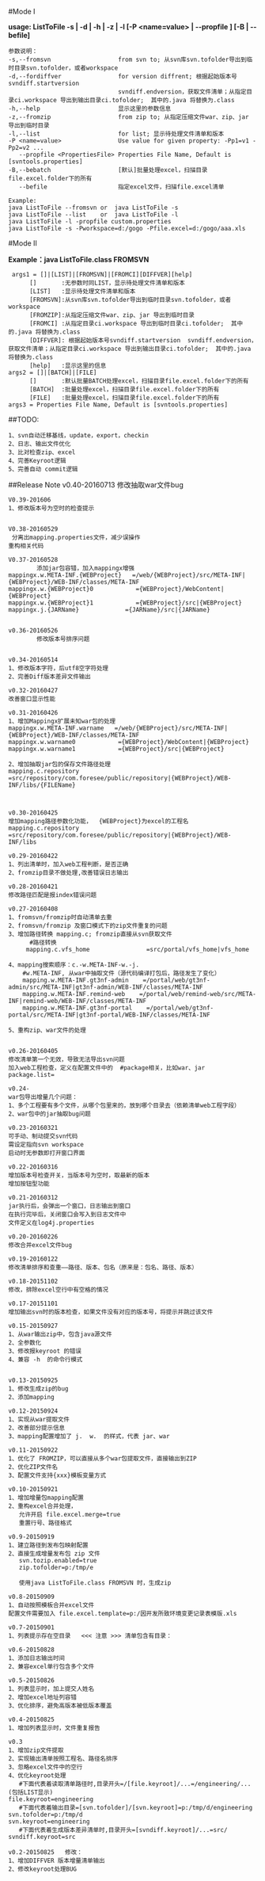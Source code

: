 #Mode I

**usage: ListToFile -s | -d | -h | -z | -l     [-P <name=value> | --propfile <PropertiesFile>]  [-B | --befile]**

    参数说明：
    -s,--fromsvn                   from svn to; 从svn库svn.tofolder导出到临时目录svn.tofolder，或者workspace
    -d,--fordiffver                for version diffrent; 根据起始版本号svndiff.startversion
                                   svndiff.endversion，获取文件清单；从指定目录ci.workspace 导出到输出目录ci.tofolder;  其中的.java 将替换为.class
    -h,--help                      显示这里的参数信息
    -z,--fromzip                   from zip to; 从指定压缩文件war、zip、jar 导出到临时目录
    -l,--list                      for list; 显示待处理文件清单和版本
    -P <name=value>                Use value for given property: -Pp1=v1 -Pp2=v2 ...
       --propfile <PropertiesFile> Properties File Name, Default is [svntools.properties]
    -B,--bebatch                   [默认]批量处理excel，扫描目录file.excel.folder下的所有
       --befile                    指定excel文件，扫描file.excel清单

    Example:
    java ListToFile --fromsvn or  java ListToFile -s
    java ListToFile --list    or  java ListToFile -l
    java ListToFile -l -propfile custom.properties
    java ListToFile -s -Pworkspace=d:/gogo -Pfile.excel=d:/gogo/aaa.xls
    
    
#Mode II    

**Example：java ListToFile.class FROMSVN**

     args1 = []|[LIST]|[FROMSVN]|[FROMCI][DIFFVER][help]
          []       :无参数时同LIST，显示待处理文件清单和版本
          [LIST]   :显示待处理文件清单和版本
          [FROMSVN]:从svn库svn.tofolder导出到临时目录svn.tofolder，或者workspace
          [FROMZIP]:从指定压缩文件war、zip、jar 导出到临时目录
          [FROMCI] :从指定目录ci.workspace 导出到临时目录ci.tofolder;  其中的.java 将替换为.class
          [DIFFVER]: 根据起始版本号svndiff.startversion  svndiff.endversion，获取文件清单；从指定目录ci.workspace 导出到输出目录ci.tofolder;  其中的.java 将替换为.class
          [help]   :显示这里的信息
    args2 = []|[BATCH]|[FILE]
          []       :默认批量BATCH处理excel，扫描目录file.excel.folder下的所有
          [BATCH]  :批量处理excel，扫描目录file.excel.folder下的所有
          [FILE]   :批量处理excel，扫描目录file.excel.folder下的所有
    args3 = Properties File Name, Default is [svntools.properties]

##TODO:

	1、svn自动迁移基线，update，export，checkin
	2、日志、输出文件优化
	3、比对检查zip、excel
    4、完善Keyroot逻辑
    5、完善自动 commit逻辑

##Release Note
    v0.40-20160713
            修改抽取war文件bug

    V0.39-201606
    1、修改版本号为空时的检查提示
    
    
    V0.38-20160529
     分离出mapping.properties文件，减少误操作
    重构相关代码

    V0.37-20160528
            添加jar包容错，加入mappingx增强   
    mappingx.w.META-INF.{WEBProject}   =/web/{WEBProject}/src/META-INF|{WEBProject}/WEB-INF/classes/META-INF
	mappingx.w.{WEBProject}0            ={WEBProject}/WebContent|{WEBProject}
	mappingx.w.{WEBProject}1            ={WEBProject}/src|{WEBProject}
	mappingx.j.{JARName}             ={JARName}/src|{JARName}

    
    v0.36-20160526
            修改版本号排序问题
    

	v0.34-20160514
	1、修改版本字符，后utf8空字符处理
	2、完善Diff版本差异文件输出
	
	v0.32-20160427
	改善窗口显示性能
	
	v0.31-20160426
	1、增加Mappingx扩展未知war包的处理
	mappingx.w.META-INF.warname   =/web/{WEBProject}/src/META-INF|{WEBProject}/WEB-INF/classes/META-INF
	mappingx.w.warname0            ={WEBProject}/WebContent|{WEBProject}
	mappingx.w.warname1            ={WEBProject}/src|{WEBProject}
	
	2、增加抽取jar包的保存文件路径处理
	mapping.c.repository         =src/repository/com.foresee/public/repository|{WEBProject}/WEB-INF/libs/{FILEName}
	
	
	
	v0.30-20160425
	增加mapping路径参数化功能，  {WEBProject}为excel的工程名
	mapping.c.repository     =src/repository/com.foresee/public/repository|{WEBProject}/WEB-INF/libs
	
	v0.29-20160422
	1、列出清单时，加入web工程判断，是否正确
	2、fromzip目录不做处理,改善错误日志输出
	
	v0.28-20160421
	修改路径匹配是报index错误问题
	
	v0.27-20160408
	1、fromsvn/fromzip时自动清单去重  
	2、fromsvn/fromzip 及窗口模式下的zip文件重复的问题
	3、增加路径转换 mapping.c; fromzip直接从svn获取文件
	      #路径转换
	     mapping.c.vfs_home                =src/portal/vfs_home|vfs_home
	     
	4、mapping搜索顺序：c.-w.META-INF-w.-j.
	    #w.META-INF, 从war中抽取文件（源代码编译打包后，路径发生了变化）
		mapping.w.META-INF.gt3nf-admin    =/portal/web/gt3nf-admin/src/META-INF|gt3nf-admin/WEB-INF/classes/META-INF
		mapping.w.META-INF.remind-web    =/portal/web/remind-web/src/META-INF|remind-web/WEB-INF/classes/META-INF
		mapping.w.META-INF.gt3nf-portal    =/portal/web/gt3nf-portal/src/META-INF|gt3nf-portal/WEB-INF/classes/META-INF
	   
	5、重构zip、war文件的处理
	
	
	v0.26-20160405
	修改清单第一个无效，导致无法导出svn问题
	加入web工程检查，定义在配置文件中的  #package相关，比如war、jar   package.list=
	
	v0.24-
	war包导出增量几个问题：
	1、多个工程要有多个文件，从哪个包里来的，放到哪个目录去（依赖清单web工程字段）
	2、war包中的jar抽取bug问题
	
	v0.23-20160321
	可手动、制动提交svn代码
	需设定指向svn workspace
	启动时无参数即打开窗口界面
	
	v0.22-20160316
	增加版本号检查开关，当版本号为空时，取最新的版本
	增加按钮型功能
	
	v0.21-20160312
	jar执行后，会弹出一个窗口，日志输出到窗口
	在执行完毕后，关闭窗口会写入到日志文件中
	文件定义在log4j.properties
	
	v0.20-20160226
	修改合并excel文件bug
	
	v0.19-20160122
	修改清单排序和查重——路径、版本、包名（原来是：包名、路径、版本）
	
	v0.18-20151102
	修改，排除excel空行中有空格的情况
	
	v0.17-20151101
	增加输出svn时的版本检查，如果文件没有对应的版本号，将提示并跳过该文件
	
	v0.15-20150927
	1、从war输出zip中，包含java源文件
	2、全参数化
	3、修改报keyroot 的错误
	4、兼容 -h  的命令行模式
	
	
	v0.13-20150925
	1、修改生成zip的bug
	2、添加mapping
	
	v0.12-20150924
	1、实现从war提取文件
	2、改善部分提示信息
	3、mapping配置增加了 j.  w.  的样式，代表 jar、war
	  
	v0.11-20150922
	1、优化了 FROMZIP，可以直接从多个war包提取文件，直接输出到ZIP
	2、优化ZIP文件名
	3、配置文件支持{xxx}模板变量方式
	  
	v0.10-20150921
	1、增加增量包mapping配置
	2、重构excel合并处理，
	   允许开启 file.excel.merge=true 
	   重置行号、路径格式
	  
	v0.9-20150919
	1、建立路径到发布包映射配置
	2、直接生成增量发布包 zip 文件
	   svn.tozip.enabled=true
	   zip.tofolder=p:/tmp/e
	
	   使用java ListToFile.class FROMSVN 时，生成zip
	  
	v0.8-20150909
	1、自动按照模板合并excel文件 
	配置文件需要加入 file.excel.template=p:/因开发所致环境变更记录表模版.xls
	
	v0.7-20150901
	1、列表提示存在空目录   <<< 注意 >>> 清单包含有目录：
	
	v0.6-20150828
	1、添加日志输出时间
	2、兼容excel单行包含多个文件
	
	v0.5-20150826
	1、列表显示时，加上提交人姓名
	2、增加excel地址列容错
	3、优化排序，避免高版本被低版本覆盖
	
	v0.4-20150825
	1、增加列表显示时，文件重复报告
	
	v0.3
	1、增加zip文件提取
	2、实现输出清单按照工程名、路径名排序
	3、忽略excel文件中的空行
	4、优化keyroot处理
	   #下面代表着读取清单路径时,目录开头=/[file.keyroot]/...=/engineering/...  (包括LIST显示)
	file.keyroot=engineering
	   #下面代表着输出目录=[svn.tofolder]/[svn.keyroot]=p:/tmp/d/engineering
	svn.tofolder=p:/tmp/d
	svn.keyroot=engineering
	   #下面代表着生成版本差异清单时,目录开头=[svndiff.keyroot]/...=src/ 
	svndiff.keyroot=src
	
	v0.2-20150825   修改：
	1、增加DIFFVER 版本增量清单输出
	2、修改keyroot处理BUG

